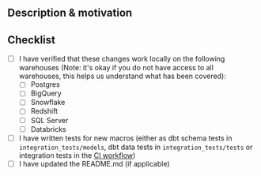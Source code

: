 ## Description & motivation
<!---
Describe your changes, and why you're making them.
-->

## Checklist
- [ ] I have verified that these changes work locally on the following warehouses (Note: it's okay if you do not have access to all warehouses, this helps us understand what has been covered):
    - [ ] Postgres
    - [ ] BigQuery
    - [ ] Snowflake
    - [ ] Redshift
    - [ ] SQL Server
    - [ ] Databricks
- [ ] I have written tests for new macros (either as dbt schema tests in `integration_tests/models`, dbt data tests in `integration_tests/tests` or integration tests in the [CI workflow](workflows/main.yml))
- [ ] I have updated the README.md (if applicable)